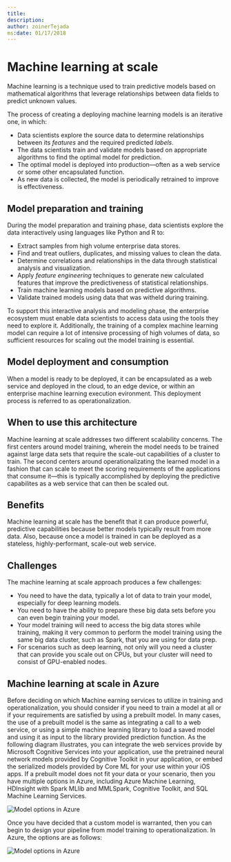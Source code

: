 ```yaml
---
title: 
description: 
author: zoinerTejada
ms:date: 01/17/2018
---
```


# Machine learning at scale

Machine learning is a technique used to train predictive models based on mathematical algorithms that leverage relationships between data fields to predict unknown values.

The process of creating a deploying machine learning models is an iterative one, in which:
* Data scientists explore the source data to determine relationships between its *features* and the required predicted *labels*.
* The data scientists train and validate models based on appropriate algorithms to find the optimal model for prediction.
* The optimal model is deployed into production&mdash;often as a web service or some other encapsulated function.
* As new data is collected, the model is periodically retrained to improve is effectiveness.

## Model preparation and training
During the model preparation and training phase, data scientists explore the data interactively using languages like Python and R to:
* Extract samples from high volume enterprise data stores.
* Find and treat outliers, duplicates, and missing values to clean the data.
* Determine correlations and relationships in the data through statistical analysis and visualization.
* Apply *feature engineering* techniques to generate new calculated features that improve the predictiveness of statistical relationships.
* Train machine learning models based on predictive algorithms.
* Validate trained models using data that was witheld during training.

To support this interactive analysis and modeling phase, the enterprise ecosystem must enable data scientists to access data using the tools they need to explore it. Additionally, the training of a complex machine learning model can require a lot of intensive processing of high volumes of data, so sufficient resources for scaling out the model training is essential.

## Model deployment and consumption
When a model is ready to be deployed, it can be encapsulated as a web service and deployed in the cloud, to an edge device, or within an enterprise machine learning execution evironment. This deployment process is referred to as operationalization.

## When to use this architecture
Machine learning at scale addresses two different scalability concerns. The first centers around model training, wherein the model needs to be trained against large data sets that require the scale-out capabilities of a cluster to train. The second centers around operationalizating the learned model in a fashion that can scale to meet the scoring requirements of the applications that consume it&mdash;this is typically accomplished by deploying the predictive capabilites as a web service that can then be scaled out. 

## Benefits
Machine learning at scale has the benefit that it can produce powerful, predictive capabilities because better models typically result from more data. Also, because once a model is trained in can be deployed as a stateless, highly-performant, scale-out web service. 

## Challenges
The machine learning at scale approach produces a few challenges:
- You need to have the data, typically a lot of data to train your model, especially for deep learning models.
- You need to have the ability to prepare these big data sets before you can even begin training your model.
- Your model training will need to access the big data stores while training, making it very common to perform the model training using the same big data cluster, such as Spark, that you are using for data prep. 
- For scenarios such as deep learning, not only will you need a cluster that can provide you scale out on CPUs, but your cluster will need to consist of GPU-enabled nodes.   

## Machine learning at scale in Azure
Before deciding on which Machine earning services to utilize in training and operationalization, you should consider if you need to train a model at all or if your requirements are satisfied by using a prebuilt model. In many cases, the use of a prebuilt model is the same as integrating a call to a web service, or using a simple machine learning library to load a saved model and using it as input to the library provided prediction function. As the following diagram illustrates, you can integrate the web services provide by Microsoft Cognitive Services into your application, use the pretrained neural network models provided by Cognitive Toolkit in your application, or embed the serialized models provided by Core ML for your use within your iOS apps. If a prebuilt model does not fit your data or your scenario, then you have multiple options in Azure, including Azure Machine Learning, HDInsight with Spark MLlib and MMLSpark, Cognitive Toolkit, and SQL Machine Learning Services.  

![Model options in Azure](./images/machine-learning-model-options.png) <!--This image has a lot of unnecessary caps. Really only the first word of any lable should be capped until it's a proper name, like Azure Machine Learning.-->

Once you have decided that a custom model is warranted, then you can begin to design your pipeline from model training to operationalization. In Azure, the options are as follows:

![Model options in Azure](./images/machine-learning-model-training-and-deployment.png)<!--VM should be spelled out as virtual machine.-->

